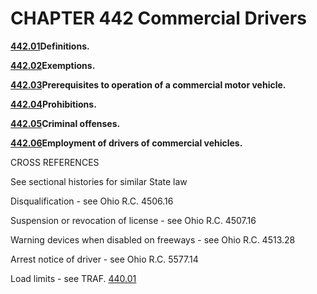 CHAPTER 442 Commercial Drivers
==============================

[**442.01**](25e5f92b.html)**Definitions.**

[**442.02**](26123ca8.html)**Exemptions.**

[**442.03**](2615ae3b.html)**Prerequisites to operation of a commercial
motor vehicle.**

[**442.04**](262b8aa2.html)**Prohibitions.**

[**442.05**](2634def4.html)**Criminal offenses.**

[**442.06**](264772ee.html)**Employment of drivers of commercial
vehicles.**

CROSS REFERENCES

See sectional histories for similar State law

Disqualification - see Ohio R.C. 4506.16

Suspension or revocation of license - see Ohio R.C. 4507.16

Warning devices when disabled on freeways - see Ohio R.C. 4513.28

Arrest notice of driver - see Ohio R.C. 5577.14

Load limits - see TRAF. [440.01](254a0d6f.html)
